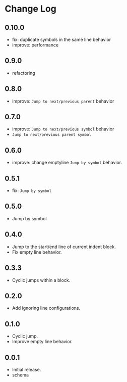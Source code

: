 # Change Log

## 0.10.0

- fix: duplicate symbols in the same line behavior
- improve: performance

## 0.9.0

- refactoring

## 0.8.0

- improve: `Jump to next/previous parent` behavior

## 0.7.0

- improve: `Jump to next/previous symbol` behavior
- `Jump to next/previous parent symbol`

## 0.6.0

- improve: change emptyline `Jump by symbol` behavior.

## 0.5.1

- fix: `Jump by symbol`

## 0.5.0

- Jump by symbol

## 0.4.0

- Jump to the start/end line of current indent block.
- Fix empty line behavior.

## 0.3.3

- Cyclic jumps within a block.

## 0.2.0

- Add ignoring line configurations.

## 0.1.0

- Cyclic jump.
- Improve empty line behavior.

## 0.0.1

- Initial release.
- schema
